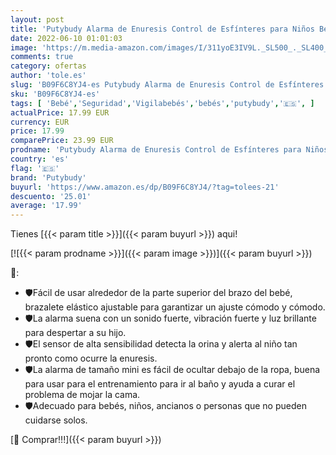 ```yaml
---
layout: post
title: 'Putybudy Alarma de Enuresis Control de Esfínteres para Niños Bebés con Seguridad de Alta Sensibilidad 3 Alarmas - Sonido  Vibración y Luz  Gris '
date: 2022-06-10 01:01:03
image: 'https://m.media-amazon.com/images/I/311yoE3IV9L._SL500_._SL400_.jpg'
comments: true
category: ofertas
author: 'tole.es'
slug: 'B09F6C8YJ4-es Putybudy Alarma de Enuresis Control de Esfínteres para...'
sku: 'B09F6C8YJ4-es'
tags: [ 'Bebé','Seguridad','Vigilabebés','bebés','putybudy','🇪🇸', ]
actualPrice: 17.99 EUR
currency: EUR
price: 17.99
comparePrice: 23.99 EUR
prodname: 'Putybudy Alarma de Enuresis Control de Esfínteres para Niños Bebés con Seguridad de Alta Sensibilidad 3 Alarmas - Sonido  Vibración y Luz  Gris '
country: 'es'
flag: '🇪🇸'
brand: 'Putybudy'
buyurl: 'https://www.amazon.es/dp/B09F6C8YJ4/?tag=tolees-21'
descuento: '25.01'
average: '17.99'
---
```


Tienes [{{< param title >}}]({{< param buyurl >}}) aqui!

[![{{< param prodname >}}]({{< param image >}})]({{< param buyurl >}})

🔎:

- 🛡Fácil de usar alrededor de la parte superior del brazo del bebé, brazalete elástico ajustable para garantizar un ajuste cómodo y cómodo.
- 🛡La alarma suena con un sonido fuerte, vibración fuerte y luz brillante para despertar a su hijo.
- 🛡El sensor de alta sensibilidad detecta la orina y alerta al niño tan pronto como ocurre la enuresis.
- 🛡La alarma de tamaño mini es fácil de ocultar debajo de la ropa, buena para usar para el entrenamiento para ir al baño y ayuda a curar el problema de mojar la cama.
- 🛡Adecuado para bebés, niños, ancianos o personas que no pueden cuidarse solos.

[🛒 Comprar!!!]({{< param buyurl >}})
